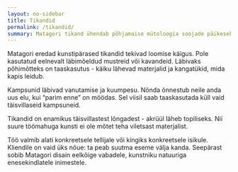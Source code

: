 ```yaml
---
layout: no-sidebar
title: Tikandid
permalink: /tikandid/
summary: Matagori tikand ühendab põhjamaise mütoloogia soojade päikesekultuuridega.
---
```



Matagori eredad kunstipärased tikandid tekivad loomise käigus. 
Pole kasutatud eelnevalt läbimõeldud mustreid või kavandeid.
Läbivaks põhimõtteks on taaskasutus - käiku lähevad materjalid ja kangatükid, mida kapis leidub.

Kampsunid läbivad vanutamise ja kuumpesu. 
Nõnda õnnestub neile anda uus elu, kui “parim enne” on möödas. 
Sel viisil saab taaskasutada küll vaid täisvillaseid kampsuneid.

Tikandid on enamikus täisvillastest lõngadest - akrüül läheb topiliseks. Nii suure töömahuga kunsti ei ole mõtet teha viletsast materjalist.

Töö valmib alati konkreetsele tellijale või kingiks konkreetsele isikule.
Kliendile on vaid üks nõue: ta peab suutma eseme välja kanda. 
Seepärast sobib Matagori disain eelkõige vabadele, 
kunstniku natuuriga enesekindlatele inimestele.